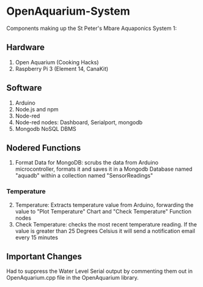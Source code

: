 # OpenAquarium-System

Components making up the St Peter's Mbare Aquaponics System 1:

## Hardware
1. Open Aquarium (Cooking Hacks)
2. Raspberry Pi 3 (Element 14, CanaKit)

## Software
1. Arduino
2. Node.js and npm
3. Node-red
4. Node-red nodes: Dashboard, Serialport, mongodb
5. Mongodb NoSQL DBMS

## Nodered Functions
1. Format Data for MongoDB: scrubs the data from Arduino microcontroller, formats it and saves it in a Mongodb Database named "aquadb" within a collection named "SensorReadings"

### Temperature

2. Temperature: Extracts temperature value from Arduino, forwarding the value to "Plot Temperature" Chart and "Check Temperature" Function nodes
3. Check Temperature: checks the most recent temperature reading. If the value is greater than 25 Degrees Celsius it will send a notification email every 15 minutes

## Important Changes
Had to suppress the Water Level Serial output by commenting them out in OpenAquarium.cpp file in the OpenAquarium library.
